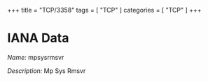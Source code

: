 +++
title = "TCP/3358"
tags = [ "TCP" ]
categories = [ "TCP" ]
+++

# IANA Data

_Name:_ mpsysrmsvr

_Description:_ Mp Sys Rmsvr

